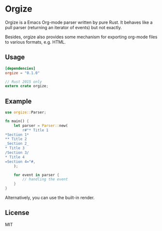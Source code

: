 # Orgize

Orgize is a Emacs Org-mode parser written by pure Rust. It behaves like a pull
parser (returning an iterator of events) but not exactly.

Besides, orgize also provides some mechanism for exporting org-mode files to
various formats, e.g. HTML.

## Usage

```toml
[dependencies]
orgize = "0.1.0"
```

```rust
// Rust 2015 only
extern crate orgize;
```

## Example

```rust
use orgize::Parser;

fn main() {
    let parser = Parser::new(
        r#"* Title 1
*Section 1*
** Title 2
_Section 2_
* Title 3
/Section 3/
* Title 4
=Section 4="#,
    );

    for event in parser {
        // handling the event
    }
}
```

Alternatively, you can use the built-in render.

## License

MIT
